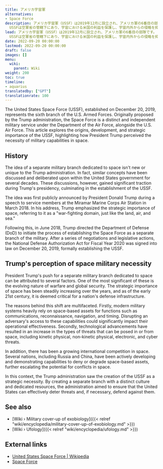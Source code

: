 ```yaml
---
title: アメリカ宇宙軍
alternatives:
- Space Force
description: アメリカ宇宙軍（USSF）は2019年12月に設立され、アメリカ軍の6番目の部隊です。トランプ政権中に構想され、宇宙の戦略的重要性の高まりを受けて創設された。トランプ大統領は、戦争の性質の進化、現代の軍事システムの宇宙拠点資産への依存、宇宙における国際競争の激化を理由に、USSFの創設が必要であると考えた。
  USSFは空軍省の管轄下にあり、宇宙における米国の利益を保護し、宇宙内外からの侵略を抑止し、宇宙作戦を実施する任務を負っている。
lead: アメリカ宇宙軍（USSF）は2019年12月に設立され、アメリカ軍の6番目の部隊です。トランプ政権中に構想され、宇宙の戦略的重要性の高まりを受けて創設された。トランプ大統領は、戦争の性質の進化、現代の軍事システムの宇宙拠点資産への依存、宇宙における国際競争の激化を理由に、USSFの創設が必要であると考えた。
  USSFは空軍省の管轄下にあり、宇宙における米国の利益を保護し、宇宙内外からの侵略を抑止し、宇宙作戦を実施する任務を負っている。
date: 2022-09-20 00:00:00
lastmod: 2022-09-20 00:00:00
draft: false
images: []
menu:
  wiki:
    parent: Wiki
weight: 200
toc: true
timeline:
- aquarius
translatedby: ["GPT"]
translationrate: 100
---
```


The United States Space Force (USSF), established on December 20, 2019, represents the sixth branch of the U.S. Armed Forces. Originally proposed by the Trump administration, the Space Force is a distinct and independent military service under the Department of the Air Force, alongside the U.S. Air Force. This article explores the origins, development, and strategic importance of the USSF, highlighting how President Trump perceived the necessity of military capabilities in space.

## History

The idea of a separate military branch dedicated to space isn't new or unique to the Trump administration. In fact, similar concepts have been discussed and deliberated upon within the United States government for several decades. These discussions, however, gained significant traction during Trump's presidency, culminating in the establishment of the USSF.

The idea was first publicly announced by President Donald Trump during a speech to service members at the Miramar Marine Corps Air Station in March 2018. In his address, Trump emphasized the strategic importance of space, referring to it as a "war-fighting domain, just like the land, air, and sea."

Following this, in June 2018, Trump directed the Department of Defense (DoD) to initiate the process of establishing the Space Force as a separate branch of the military. After a series of negotiations and legislative actions, the National Defense Authorization Act for Fiscal Year 2020 was signed into law on December 20, 2019, formally establishing the USSF.

## Trump's perception of space military necessity

President Trump's push for a separate military branch dedicated to space can be attributed to several factors. One of the most significant of these is the evolving nature of warfare and global security. The strategic importance of space has been steadily increasing over the years, and as of the early 21st century, it is deemed critical for a nation's defense infrastructure.

The reasons behind this shift are multifaceted. Firstly, modern military systems heavily rely on space-based assets for functions such as communications, reconnaissance, navigation, and timing. Disrupting an adversary's access to these capabilities could significantly impact their operational effectiveness. Secondly, technological advancements have resulted in an increase in the types of threats that can be posed in or from space, including kinetic physical, non-kinetic physical, electronic, and cyber threats.

In addition, there has been a growing international competition in space. Several nations, including Russia and China, have been actively developing and demonstrating capabilities to deny or degrade space-based assets, further escalating the potential for conflicts in space.

In this context, the Trump administration saw the creation of the USSF as a strategic necessity. By creating a separate branch with a distinct culture and dedicated resources, the administration aimed to ensure that the United States can effectively deter threats and, if necessary, defend against them.

## See also

- [Wiki › Military cover-up of exobiology]({{< relref "wiki/encyclopedia/military-cover-up-of-exobiology.md" >}})
- [Wiki › Ufology]({{< relref "wiki/encyclopedia/ufology.md" >}})

## External links

- [United States Space Force | Wikipedia](https://en.wikipedia.org/wiki/United_States_Space_Force)
- [Space Force](https://www.spaceforce.mil/)
